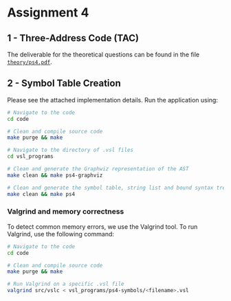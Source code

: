 # Assignment 4

## 1 - Three-Address Code (TAC)

The deliverable for the theoretical questions can be found in the file [`theory/ps4.pdf`](./theory/ps4.pdf).

## 2 - Symbol Table Creation

Please see the attached implementation details. Run the application using:

```sh
# Navigate to the code
cd code

# Clean and compile source code
make purge && make

# Navigate to the directory of .vsl files
cd vsl_programs

# Clean and generate the Graphwiz representation of the AST
make clean && make ps4-graphviz

# Clean and generate the symbol table, string list and bound syntax tree
make clean && make ps4
```

### Valgrind and memory correctness

To detect common memory errors, we use the Valgrind tool. To run Valgrind, use the following command:

```sh
# Navigate to the code
cd code

# Clean and compile source code
make purge && make

# Run Valgrind on a specific .vsl file
valgrind src/vslc < vsl_programs/ps4-symbols/<filename>.vsl
```
